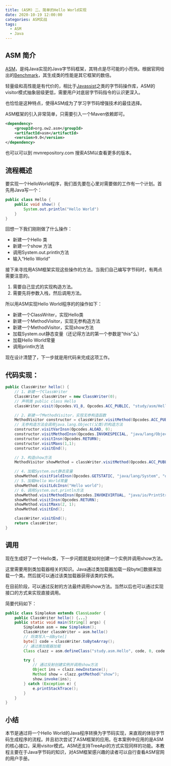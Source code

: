 ```yaml
---
title: (ASM) 二、简单的Hello World实现
date: 2020-10-19 12:00:00
categories: ASM实战
tags: 
  - ASM
  - Java
---
```


## ASM 简介

[ASM](https://asm.ow2.io/)，是纯Java实现的Java字节码框架，其特点是尽可能的小而快。根据官网给出的[Benchmark](https://asm.ow2.io/performance.html)，其生成类的性能是其它框架的数倍。

轻量级和高性能是有代价的，相比于[Javassist](https://github.com/jboss-javassist/javassist)之类的字节码操作库，ASM的visitor模式抽象层级更低，需要用户对底层字节码指令的认识更深入。

也恰恰是这种特点，使得ASM成为了学习字节码增强技术的最佳选择。

ASM框架的引入非常简单，只需要引入一个Maven依赖即可。

```xml
<dependency>
    <groupId>org.ow2.asm</groupId>
    <artifactId>asm</artifactId>
    <version>9.0</version>
</dependency>
```

也可以可以到 mvnrepository.com 搜索ASM以查看更多的版本。

<!-- more -->

## 流程概述

要实现一个HelloWorld程序，我们首先要在心里对需要做的工作有一个计划。首先用Java写一个：

```java
public class Hello {
    public void show() {
        System.out.println("Hello World")
    }
}
```

回想一下我们刚刚做了什么操作：
- 新建一个Hello 类
- 新建一个show 方法
- 调用System.out.println方法
- 输入“Hello World”


接下来寻找用ASM框架实现这些操作的方法。当我们自己编写字节码时，有两点需要注意的。

1. 需要自己显式的实现构造方法。
2. 需要先将参数入栈，然后调用方法。

所以用ASM实现Hello World程序的的操作如下：

- 新建一个ClassWriter，实现Hello类
- 新建一个MethodVisitor，实现无参构造方法
- 新建一个MethodVisitor，实现show方法
- 加载System.out静态变量（还记得方法的第一个参数是"this"么）
- 加载Hello World常量
- 调用println方法

现在设计清楚了，下一步就是用代码来完成这项工作。

## 代码实现：

```Java
public ClassWriter hello() {
    // 1、新建一个ClassWriter
    ClassWriter classWriter = new ClassWriter(0);
    // 声明类 public class Hello
    classWriter.visit(Opcodes.V1_8, Opcodes.ACC_PUBLIC, "study/asm/Hello", null, "java/lang/Object", null);

    // 2、新建一个MethodVisitor，实现无参构造函数
    MethodVisitor constructor = classWriter.visitMethod(Opcodes.ACC_PUBLIC, "<init>", "()V", null, null);
    // 无参构造方法会调用java.lang.Object(父类)的构造方法
    constructor.visitVarInsn(Opcodes.ALOAD, 0);
    constructor.visitMethodInsn(Opcodes.INVOKESPECIAL, "java/lang/Object", "<init>", "()V", false);
    constructor.visitInsn(Opcodes.RETURN);
    constructor.visitMaxs(1,1);
    constructor.visitEnd();

    // 3、构造show方法
    MethodVisitor showMethod = classWriter.visitMethod(Opcodes.ACC_PUBLIC, "show", "()V", null, null);

    // 4、加载System.out静态变量
    showMethod.visitFieldInsn(Opcodes.GETSTATIC, "java/lang/System", "out", "Ljava/io/PrintStream;");
    // 5、加载Hello World常量
    showMethod.visitLdcInsn("Hello world");
    // 6、调用System.out.println方法
    showMethod.visitMethodInsn(Opcodes.INVOKEVIRTUAL, "java/io/PrintStream", "println", "(Ljava/lang/String;)V", false);
    showMethod.visitInsn(Opcodes.RETURN);
    showMethod.visitMaxs(2, 1);
    showMethod.visitEnd();

    classWriter.visitEnd();
    return classWriter;
}
```

## 调用

现在生成好了一个Hello类，下一步问题就是如何创建一个实例并调用show方法。

这里需要用到类加载器相关的知识。Java通过类加载器加载一段byte[]数据来加载一个类。然后就可以通过该类加载器获得该类的实例。

在目前阶段，可以通过反射的方法最终调用show方法。当然以后也可以通过实现接口的方式来实现直接调用。

简要代码如下： 

```java
public class SimpleAsm extends ClassLoader {
    public ClassWriter hello() {...}
    public static void main(String[] args) {
        SimpleAsm asm = new SimpleAsm();
        ClassWriter classWriter = asm.hello()
        // 将类写入一段byte[]
        byte[] code = classWriter.toByteArray();
        // 通过类加载器加载
        Class clazz = asm.defineClass("study.asm.Hello", code, 0, code.length);

        try {
            // 通过反射创建实例并调用show方法
            Object ins = clazz.newInstance();
            Method show = clazz.getMethod("show");
            show.invoke(ins);
        } catch (Exception e) {
            e.printStackTrace();
        }
    }
}
```

## 小结

本节是通过将一个Hello World的Java程序转换为字节码实现，来直观的体验字节码生成程序的流程。并且初次尝试了ASM框架的应用。在本案例中应用的是ASM的核心接口，采用visitor模式。ASM还支持TreeApi的方式实现同样的功能。本教程主要在于Java字节码的知识，对ASM框架感兴趣的读者可以自行查看ASM官网的用户手册。